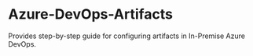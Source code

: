 # Azure-DevOps-Artifacts
Provides step-by-step guide for configuring artifacts in In-Premise Azure DevOps.
